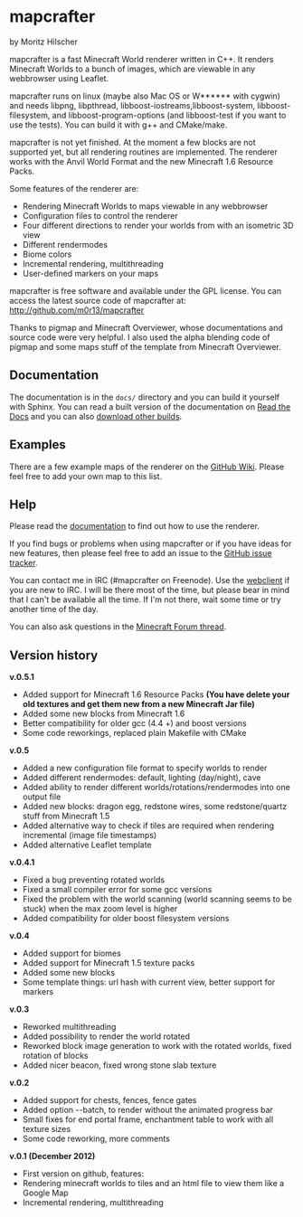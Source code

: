 # mapcrafter #

by Moritz Hilscher

mapcrafter is a fast Minecraft World renderer written in C++. It renders
Minecraft Worlds to a bunch of images, which are viewable in any webbrowser
using Leaflet.

mapcrafter runs on linux (maybe also Mac OS or W****** with cygwin) and needs
libpng, libpthread, libboost-iostreams,libboost-system, libboost-filesystem,
and libboost-program-options (and libboost-test if you want to use the tests).
You can build it with g++ and CMake/make.

mapcrafter is not yet finished. At the moment a few blocks are not supported
yet, but all rendering routines are implemented. The renderer works with the
Anvil World Format and the new Minecraft 1.6 Resource Packs.

Some features of the renderer are:

* Rendering Minecraft Worlds to maps viewable in any webbrowser
* Configuration files to control the renderer
* Four different directions to render your worlds from with an isometric 3D view
* Different rendermodes
* Biome colors
* Incremental rendering, multithreading
* User-defined markers on your maps

mapcrafter is free software and available under the GPL license.  You can
access the latest source code of mapcrafter at:
http://github.com/m0r13/mapcrafter

Thanks to pigmap and Minecraft Overviewer, whose documentations and source code
were very helpful. I also used the alpha blending code of pigmap and some maps
stuff of the template from Minecraft Overviewer.

## Documentation ##

The documentation is in the `docs/` directory and you can build it yourself
with Sphinx. You can read a built version of the documentation on
[Read the Docs](http://mapcrafter.readthedocs.org) and you can also [download
other builds](https://readthedocs.org/projects/mapcrafter/downloads/).

## Examples ##

There are a few example maps of the renderer on the [GitHub
Wiki](https://github.com/m0r13/mapcrafter/wiki/Example-maps).  Please feel free
to add your own map to this list.

## Help ##

Please read the [documentation](http://mapcrafter.readthedocs.org) to find out
how to use the renderer.

If you find bugs or problems when using mapcrafter or if you have ideas for new
features, then please feel free to add an issue to the [GitHub issue
tracker](https://github.com/m0r13/mapcrafter/issues).

You can contact me in IRC (#mapcrafter on Freenode). Use the 
[webclient](http://webchat.freenode.net/?channels=mapcrafter>) if you
are new to IRC. I will be there most of the time, but please bear in mind
that I can't be available all the time. If I'm not there, wait some time or 
try another time of the day.

You can also ask questions in the [Minecraft Forum
thread](http://www.minecraftforum.net/topic/1632003-mapcrafter-fast-minecraft-map-renderer/).

## Version history ##

**v.0.5.1**

* Added support for Minecraft 1.6 Resource Packs
    **(You have delete your old textures and get them new from a new Minecraft Jar file)**
* Added some new blocks from Minecraft 1.6
* Better compatibility for older gcc (4.4 +) and boost versions
* Some code reworkings, replaced plain Makefile with CMake

**v.0.5**

* Added a new configuration file format to specify worlds to render
* Added different rendermodes: default, lighting (day/night), cave
* Added ability to render different worlds/rotations/rendermodes into one output file
* Added new blocks: dragon egg, redstone wires, some redstone/quartz stuff from Minecraft 1.5
* Added alternative way to check if tiles are required when rendering incremental (image file timestamps)
* Added alternative Leaflet template

**v.0.4.1**

* Fixed a bug preventing rotated worlds
* Fixed a small compiler error for some gcc versions
* Fixed the problem with the world scanning (world scanning seems to be stuck)
  when the max zoom level is higher
* Added compatibility for older boost filesystem versions

**v.0.4**

* Added support for biomes
* Added support for Minecraft 1.5 texture packs
* Added some new blocks
* Some template things: url hash with current view, better support for markers

**v.0.3**

* Reworked multithreading
* Added possibility to render the world rotated
* Reworked block image generation to work with the rotated worlds, fixed
  rotation of blocks
* Added nicer beacon, fixed wrong stone slab texture

**v.0.2**

* Added support for chests, fences, fence gates
* Added option --batch, to render without the animated progress bar
* Small fixes for end portal frame, enchantment table to work with all texture
  sizes
* Some code reworking, more comments

**v.0.1 (December 2012)**

* First version on github, features:
* Rendering minecraft worlds to tiles and an html file to view them like a
  Google Map
* Incremental rendering, multithreading

